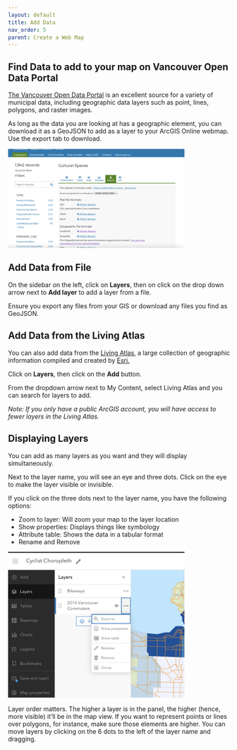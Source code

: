 ```yaml
---
layout: default
title: Add Data
nav_order: 5
parent: Create a Web Map
---
```


## Find Data to add to your map on Vancouver Open Data Portal

[The Vancouver Open Data Portal](https://opendata.vancouver.ca/pages/home/) is an excellent source for a variety of municipal data, including geographic data layers such as point, lines, polygons, and raster images. 

As long as the data you are looking at has a geographic element, you can download it as a GeoJSON to add as a layer to your ArcGIS Online webmap. Use the export tab to download.

<img src="images/VancouverData.png" alt="fig1" style="width:400px;"/>

## Add Data from File

On the sidebar on the left, click on **Layers**, then on click on the drop down arrow next to **Add layer** to add a layer from a file.

Ensure you export any files from your GIS or download any files you find as GeoJSON.

## Add Data from the Living Atlas

You can also add data from the [Living Atlas](https://livingatlas.arcgis.com/en/), a large collection of geographic information compiled and created by [Esri.](https://www.esri.com/en-us/home)

Click on **Layers**, then click on the **Add** button.

From the dropdown arrow next to My Content, select Living Atlas and you can search for layers to add.

*Note: If you only have a public ArcGIS account, you will have access to fewer layers in the Living Atlas.*

## Displaying Layers

You can add as many layers as you want and they will display simultaneously.

Next to the layer name, you will see an eye and three dots. Click on the eye to make the layer visible or invisible. 

If you click on the three dots next to the layer name, you have the following options:
- Zoom to layer: Will zoom your map to the layer location
- Show properties: Displays things like symbology
- Attribute table: Shows the data in a tabular format
- Rename and Remove

<img src="images/LayerOptions.png" alt="fig1" style="width:400px;"/>

Layer order matters. The higher a layer is in the panel, the higher (hence, more visible) it’ll be in the map view. If you want to represent points or lines over polygons, for instance, make sure those elements are higher. You can move layers by clicking on the 6 dots to the left of the layer name and dragging.
